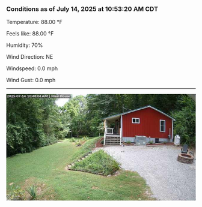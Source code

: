 ### Conditions as of July 14, 2025 at 10:53:20 AM CDT 

Temperature: 88.00 &deg;F

Feels like: 88.00 &deg;F

Humidity: 70%

Wind Direction: NE

Windspeed: 0.0 mph

Wind Gust: 0.0 mph

---

<img src="./images/latest.jpeg"/>

